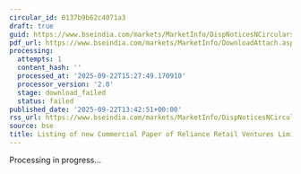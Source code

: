 ```yaml
---
circular_id: 0137b9b62c4071a3
draft: true
guid: https://www.bseindia.com/markets/MarketInfo/DispNoticesNCirculars.aspx?Noticeid={E737A723-92E4-4664-B4AA-97F4D82EAD98}&noticeno=20250922-46&dt=09/22/2025&icount=46&totcount=56&flag=0
pdf_url: https://www.bseindia.com/markets/MarketInfo/DownloadAttach.aspx?id=20250922-46&attachedId=
processing:
  attempts: 1
  content_hash: ''
  processed_at: '2025-09-22T15:27:49.170910'
  processor_version: '2.0'
  stage: download_failed
  status: failed
published_date: '2025-09-22T13:42:51+00:00'
rss_url: https://www.bseindia.com/markets/MarketInfo/DispNoticesNCirculars.aspx?Noticeid={E737A723-92E4-4664-B4AA-97F4D82EAD98}&noticeno=20250922-46&dt=09/22/2025&icount=46&totcount=56&flag=0
source: bse
title: Listing of new Commercial Paper of Reliance Retail Ventures Limited
---
```


Processing in progress...